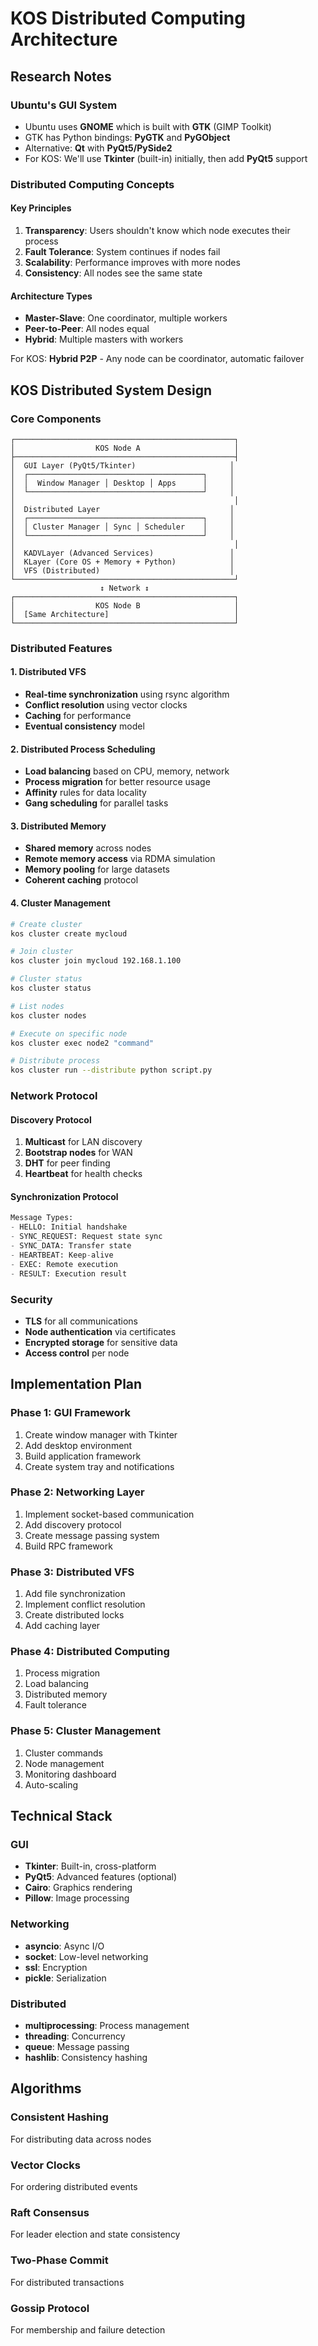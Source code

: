 # KOS Distributed Computing Architecture

## Research Notes

### Ubuntu's GUI System
- Ubuntu uses **GNOME** which is built with **GTK** (GIMP Toolkit)
- GTK has Python bindings: **PyGTK** and **PyGObject**
- Alternative: **Qt** with **PyQt5/PySide2**
- For KOS: We'll use **Tkinter** (built-in) initially, then add **PyQt5** support

### Distributed Computing Concepts

#### Key Principles
1. **Transparency**: Users shouldn't know which node executes their process
2. **Fault Tolerance**: System continues if nodes fail
3. **Scalability**: Performance improves with more nodes
4. **Consistency**: All nodes see the same state

#### Architecture Types
- **Master-Slave**: One coordinator, multiple workers
- **Peer-to-Peer**: All nodes equal
- **Hybrid**: Multiple masters with workers

For KOS: **Hybrid P2P** - Any node can be coordinator, automatic failover

## KOS Distributed System Design

### Core Components

```
┌─────────────────────────────────────────────────┐
│                  KOS Node A                     │
├─────────────────────────────────────────────────┤
│  GUI Layer (PyQt5/Tkinter)                     │
│  ┌───────────────────────────────────────┐     │
│  │  Window Manager │ Desktop │ Apps      │     │
│  └───────────────────────────────────────┘     │
│                                                 │
│  Distributed Layer                             │
│  ┌───────────────────────────────────────┐     │
│  │ Cluster Manager │ Sync │ Scheduler    │     │
│  └───────────────────────────────────────┘     │
│                                                 │
│  KADVLayer (Advanced Services)                 │
│  KLayer (Core OS + Memory + Python)            │
│  VFS (Distributed)                             │
└─────────────────────────────────────────────────┘
                    ↕ Network ↕
┌─────────────────────────────────────────────────┐
│                  KOS Node B                     │
│  [Same Architecture]                            │
└─────────────────────────────────────────────────┘
```

### Distributed Features

#### 1. Distributed VFS
- **Real-time synchronization** using rsync algorithm
- **Conflict resolution** using vector clocks
- **Caching** for performance
- **Eventual consistency** model

#### 2. Distributed Process Scheduling
- **Load balancing** based on CPU, memory, network
- **Process migration** for better resource usage
- **Affinity** rules for data locality
- **Gang scheduling** for parallel tasks

#### 3. Distributed Memory
- **Shared memory** across nodes
- **Remote memory access** via RDMA simulation
- **Memory pooling** for large datasets
- **Coherent caching** protocol

#### 4. Cluster Management
```bash
# Create cluster
kos cluster create mycloud

# Join cluster  
kos cluster join mycloud 192.168.1.100

# Cluster status
kos cluster status

# List nodes
kos cluster nodes

# Execute on specific node
kos cluster exec node2 "command"

# Distribute process
kos cluster run --distribute python script.py
```

### Network Protocol

#### Discovery Protocol
1. **Multicast** for LAN discovery
2. **Bootstrap nodes** for WAN
3. **DHT** for peer finding
4. **Heartbeat** for health checks

#### Synchronization Protocol
```python
Message Types:
- HELLO: Initial handshake
- SYNC_REQUEST: Request state sync
- SYNC_DATA: Transfer state
- HEARTBEAT: Keep-alive
- EXEC: Remote execution
- RESULT: Execution result
```

### Security
- **TLS** for all communications
- **Node authentication** via certificates
- **Encrypted storage** for sensitive data
- **Access control** per node

## Implementation Plan

### Phase 1: GUI Framework
1. Create window manager with Tkinter
2. Add desktop environment
3. Build application framework
4. Create system tray and notifications

### Phase 2: Networking Layer
1. Implement socket-based communication
2. Add discovery protocol
3. Create message passing system
4. Build RPC framework

### Phase 3: Distributed VFS
1. Add file synchronization
2. Implement conflict resolution
3. Create distributed locks
4. Add caching layer

### Phase 4: Distributed Computing
1. Process migration
2. Load balancing
3. Distributed memory
4. Fault tolerance

### Phase 5: Cluster Management
1. Cluster commands
2. Node management
3. Monitoring dashboard
4. Auto-scaling

## Technical Stack

### GUI
- **Tkinter**: Built-in, cross-platform
- **PyQt5**: Advanced features (optional)
- **Cairo**: Graphics rendering
- **Pillow**: Image processing

### Networking
- **asyncio**: Async I/O
- **socket**: Low-level networking
- **ssl**: Encryption
- **pickle**: Serialization

### Distributed
- **multiprocessing**: Process management
- **threading**: Concurrency
- **queue**: Message passing
- **hashlib**: Consistency hashing

## Algorithms

### Consistent Hashing
For distributing data across nodes

### Vector Clocks
For ordering distributed events

### Raft Consensus
For leader election and state consistency

### Two-Phase Commit
For distributed transactions

### Gossip Protocol
For membership and failure detection